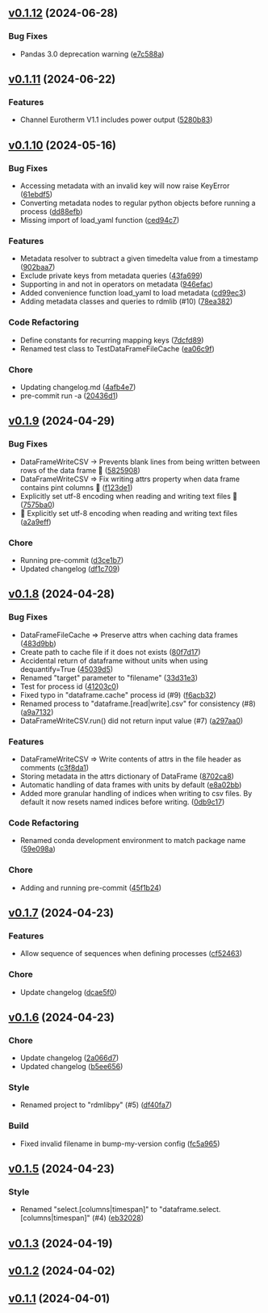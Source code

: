<!-- insertion marker -->

<a name="v0.1.12"></a>

## [v0.1.12](https://github.com/thaeber/rdmlibpy/compare/v0.1.11...v0.1.12) (2024-06-28)

### Bug Fixes

- Pandas 3.0 deprecation warning ([e7c588a](https://github.com/thaeber/rdmlibpy/commit/e7c588a6b3b490dda8af9b5bf431285e678e4539))

<a name="v0.1.11"></a>

## [v0.1.11](https://github.com/thaeber/rdmlibpy/compare/v0.1.10...v0.1.11) (2024-06-22)

### Features

- Channel Eurotherm V1.1 includes power output ([5280b83](https://github.com/thaeber/rdmlibpy/commit/5280b83c23e9589e2fbf8fc1bc975d1e5f9c5bfc))

<a name="v0.1.10"></a>

## [v0.1.10](https://github.com/thaeber/rdmlibpy/compare/v0.1.9...v0.1.10) (2024-05-16)

### Bug Fixes

- Accessing metadata with an invalid key will now raise KeyError ([61ebdf5](https://github.com/thaeber/rdmlibpy/commit/61ebdf5ef6dd79dc0b93bdf6c8a1438d39a743c2))
- Converting metadata nodes to regular python objects before running a process ([dd88efb](https://github.com/thaeber/rdmlibpy/commit/dd88efb331e7a3064978c800d70eb050f383b1fa))
- Missing import of load_yaml function ([ced94c7](https://github.com/thaeber/rdmlibpy/commit/ced94c75065d380d9f8a4033c688c791d2876bf0))

### Features

- Metadata resolver to subtract a given timedelta value from a timestamp ([902baa7](https://github.com/thaeber/rdmlibpy/commit/902baa731f6debc33cb33b6efa2d41c6453a5bf6))
- Exclude private keys from metadata queries ([43fa699](https://github.com/thaeber/rdmlibpy/commit/43fa69913c6734b9644890ef4ee4aeed752d1683))
- Supporting in and not in operators on metadata ([946efac](https://github.com/thaeber/rdmlibpy/commit/946efaccaf8b9bb9cf16462a745ba829618a596a))
- Added convenience function load_yaml to load metadata ([cd99ec3](https://github.com/thaeber/rdmlibpy/commit/cd99ec3c34d4c505c4adf1f4e67335e72c8c237a))
- Adding metadata classes and queries to rdmlib (#10) ([78ea382](https://github.com/thaeber/rdmlibpy/commit/78ea382e23b612c535a1d2b9a60eced58f7e7359))

### Code Refactoring

- Define constants for recurring mapping keys ([7dcfd89](https://github.com/thaeber/rdmlibpy/commit/7dcfd8975a9383b1be8a37134be54127f579e1ff))
- Renamed test class to TestDataFrameFileCache ([ea06c9f](https://github.com/thaeber/rdmlibpy/commit/ea06c9fd0400448d205103f98d8d052b3a3cf83d))

### Chore

- Updating changelog.md ([4afb4e7](https://github.com/thaeber/rdmlibpy/commit/4afb4e7915dbbaae6b6b29bead08d468d22487c8))
- pre-commit run -a ([20436d1](https://github.com/thaeber/rdmlibpy/commit/20436d1bc0be0f5c94170ed8996e75e6afd3f1db))

<a name="v0.1.9"></a>

## [v0.1.9](https://github.com/thaeber/rdmlibpy/compare/v0.1.8...v0.1.9) (2024-04-29)

### Bug Fixes

- DataFrameWriteCSV -> Prevents blank lines from being written between rows of the data frame :bug: ([5825908](https://github.com/thaeber/rdmlibpy/commit/5825908276323d57a4d2b802d8b6cf86c53545f4))
- DataFrameWriteCSV => Fix writing attrs property when data frame contains pint columns :bug: ([f123de1](https://github.com/thaeber/rdmlibpy/commit/f123de1d0a741d87d29f1bc0e35f8f65b5e69507))
- Explicitly set utf-8 encoding when reading and writing text files :bug: ([7575ba0](https://github.com/thaeber/rdmlibpy/commit/7575ba04f1cfc9b38b92093f12f47ad2e714a9be))
- :bug: Explicitly set utf-8 encoding when reading and writing text files ([a2a9eff](https://github.com/thaeber/rdmlibpy/commit/a2a9effef583368f52b24fd55556a96ec50f011e))

### Chore

- Running pre-commit ([d3ce1b7](https://github.com/thaeber/rdmlibpy/commit/d3ce1b7b2c47cda099b7d3a832e0165ce9d475e0))
- Updated changelog ([df1c709](https://github.com/thaeber/rdmlibpy/commit/df1c70980ed6458f39a4030e6689418849bb2258))

<a name="v0.1.8"></a>

## [v0.1.8](https://github.com/thaeber/rdmlibpy/compare/v0.1.7...v0.1.8) (2024-04-28)

### Bug Fixes

- DataFrameFileCache => Preserve attrs when caching data frames ([483d9bb](https://github.com/thaeber/rdmlibpy/commit/483d9bbd39b8a191a446e8cbc9c802df9b0f4bf7))
- Create path to cache file if it does not exists ([80f7d17](https://github.com/thaeber/rdmlibpy/commit/80f7d17d2cb729637baa0efe81bf2e6bc6bbe897))
- Accidental return of dataframe without units when using dequantify=True ([45039d5](https://github.com/thaeber/rdmlibpy/commit/45039d50d16539bafdde22e920e8417b7eb8621b))
- Renamed "target" parameter to "filename" ([33d31e3](https://github.com/thaeber/rdmlibpy/commit/33d31e3011b78ab4999d8e7d21d781e2cc0840c3))
- Test for process id ([41203c0](https://github.com/thaeber/rdmlibpy/commit/41203c0169b2a6ce3ddf4a2c092b0566b29ed58c))
- Fixed typo in "dataframe.cache" process id (#9) ([f6acb32](https://github.com/thaeber/rdmlibpy/commit/f6acb32ef7c1026d6a1f4c0f956605ec1fc72d64))
- Renamed process to "dataframe.\[read|write\].csv" for consistency (#8) ([a9a7132](https://github.com/thaeber/rdmlibpy/commit/a9a7132bd19118838a1f4acbaf21b217692fd33b))
- DataFrameWriteCSV.run() did not return input value (#7) ([a297aa0](https://github.com/thaeber/rdmlibpy/commit/a297aa03a556fca1684b20fc2cda6c26855834cd))

### Features

- DataFrameWriteCSV => Write contents of attrs in the file header as comments ([c3f8da1](https://github.com/thaeber/rdmlibpy/commit/c3f8da14c14f2b4b1593deab076eb0e1fe7caf03))
- Storing metadata in the attrs dictionary of DataFrame ([8702ca8](https://github.com/thaeber/rdmlibpy/commit/8702ca8bbea2b76113b92b84479866927d9a1ba4))
- Automatic handling of data frames with units by default ([e8a02bb](https://github.com/thaeber/rdmlibpy/commit/e8a02bbd17caabd64ab0c1952d7f5d4a85c86d04))
- Added more granular handling of indices when writing to csv files. By default it now resets named indices before writing. ([0db9c17](https://github.com/thaeber/rdmlibpy/commit/0db9c17c5c2ba62f0f715709e2f461c9aa7d8d6a))

### Code Refactoring

- Renamed conda development environment to match package name ([59e098a](https://github.com/thaeber/rdmlibpy/commit/59e098afe94d64aae9ca46e4f08b4ffaf9cda896))

### Chore

- Adding and running pre-commit ([45f1b24](https://github.com/thaeber/rdmlibpy/commit/45f1b246393ad3ddf77b17327bf41d0d96231d8b))

<a name="v0.1.7"></a>

## [v0.1.7](https://github.com/thaeber/rdmlibpy/compare/v0.1.6...v0.1.7) (2024-04-23)

### Features

- Allow sequence of sequences when defining processes ([cf52463](https://github.com/thaeber/rdmlibpy/commit/cf524633b3708614ceda138c81d387c40f730b64))

### Chore

- Update changelog ([dcae5f0](https://github.com/thaeber/rdmlibpy/commit/dcae5f03fdabe0d8d153f73163bb610e9d4eb8ad))

<a name="v0.1.6"></a>

## [v0.1.6](https://github.com/thaeber/rdmlibpy/compare/v0.1.5...v0.1.6) (2024-04-23)

### Chore

- Update changelog ([2a066d7](https://github.com/thaeber/rdmlibpy/commit/2a066d71c1aad46d046bccff18123f00a16c86a9))
- Updated changelog ([b5ee656](https://github.com/thaeber/rdmlibpy/commit/b5ee6565c08dad644a411d8430320b0e951b40e9))

### Style

- Renamed project to "rdmlibpy" (#5) ([df40fa7](https://github.com/thaeber/rdmlibpy/commit/df40fa7494207692f01020649cc91599325adba8))

### Build

- Fixed invalid filename in bump-my-version config ([fc5a965](https://github.com/thaeber/rdmlibpy/commit/fc5a965e7c8a2960879a8807e8b4ba8cc37d5c30))

<a name="v0.1.5"></a>

## [v0.1.5](https://github.com/thaeber/rdmlibpy/compare/v0.1.3...v0.1.5) (2024-04-23)

### Style

- Renamed "select.\[columns|timespan\]" to "dataframe.select.\[columns|timespan\]" (#4) ([eb32028](https://github.com/thaeber/rdmlibpy/commit/eb320282b9696a6c1fbe45e44f76f00a84604603))

<a name="v0.1.3"></a>

## [v0.1.3](https://github.com/thaeber/rdmlibpy/compare/v0.1.2...v0.1.3) (2024-04-19)

<a name="v0.1.2"></a>

## [v0.1.2](https://github.com/thaeber/rdmlibpy/compare/v0.1.1...v0.1.2) (2024-04-02)

<a name="v0.1.1"></a>

## [v0.1.1](https://github.com/thaeber/rdmlibpy/compare/b6e05adfa1b72a75295601854b5caaedc1876993...v0.1.1) (2024-04-01)
